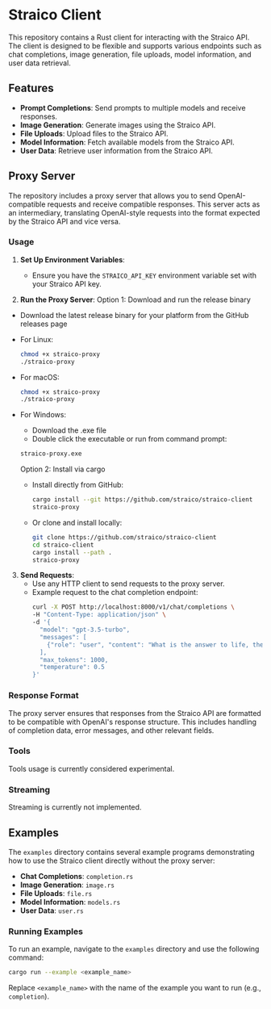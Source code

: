 # Straico Client

This repository contains a Rust client for interacting with the Straico API. The client is designed to be flexible and supports various endpoints such as chat completions, image generation, file uploads, model information, and user data retrieval.

## Features

- **Prompt Completions**: Send prompts to multiple models and receive responses.
- **Image Generation**: Generate images using the Straico API.
- **File Uploads**: Upload files to the Straico API.
- **Model Information**: Fetch available models from the Straico API.
- **User Data**: Retrieve user information from the Straico API.

## Proxy Server

The repository includes a proxy server that allows you to send OpenAI-compatible requests and receive compatible responses. This server acts as an intermediary, translating OpenAI-style requests into the format expected by the Straico API and vice versa.

### Usage

1. **Set Up Environment Variables**:
   - Ensure you have the `STRAICO_API_KEY` environment variable set with your Straico API key.

2. **Run the Proxy Server**:
Option 1: Download and run the release binary
- Download the latest release binary for your platform from the GitHub releases page
- For Linux:
  ```sh
  chmod +x straico-proxy
  ./straico-proxy
  ```
- For macOS:
  ```sh
  chmod +x straico-proxy
  ./straico-proxy
  ```
- For Windows:
  - Download the .exe file
  - Double click the executable or run from command prompt:
  ```cmd
  straico-proxy.exe
  ```

  Option 2: Install via cargo
  - Install directly from GitHub:
    ```sh
    cargo install --git https://github.com/straico/straico-client
    straico-proxy
    ```
  - Or clone and install locally:
    ```sh
    git clone https://github.com/straico/straico-client
    cd straico-client
    cargo install --path .
    straico-proxy
    ```

3. **Send Requests**:
   - Use any HTTP client to send requests to the proxy server.
   - Example request to the chat completion endpoint:
     ```sh
     curl -X POST http://localhost:8000/v1/chat/completions \
     -H "Content-Type: application/json" \
     -d '{
       "model": "gpt-3.5-turbo",
       "messages": [
         {"role": "user", "content": "What is the answer to life, the universe, and everything?"}
       ],
       "max_tokens": 1000,
       "temperature": 0.5
     }'
     ```

### Response Format

The proxy server ensures that responses from the Straico API are formatted to be compatible with OpenAI's response structure. This includes handling of completion data, error messages, and other relevant fields.

### Tools

Tools usage is currently considered experimental.

### Streaming

Streaming is currently not implemented.

## Examples

The `examples` directory contains several example programs demonstrating how to use the Straico client directly without the proxy server:

- **Chat Completions**: `completion.rs`
- **Image Generation**: `image.rs`
- **File Uploads**: `file.rs`
- **Model Information**: `models.rs`
- **User Data**: `user.rs`

### Running Examples

To run an example, navigate to the `examples` directory and use the following command:

```sh
cargo run --example <example_name>
```

Replace `<example_name>` with the name of the example you want to run (e.g., `completion`).
